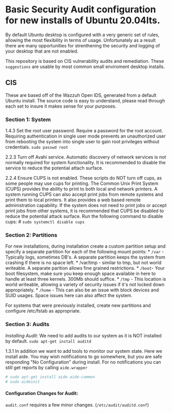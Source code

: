 # Basic Security Audit configuration for new installs of Ubuntu 20.04lts.
By default Ubuntu desktop is configured with a very generic set of rules, allowing the most flexibility in terms of usage.
Unfortunately as a result there are many opportunities for strenthening the security and logging of your desktop that are not enabled.

This repository is based on CIS vulnerability audits and remediation.
These `suggestions` are usable by most common small enviroment desktop installs.

## CIS
These are based off of the Wazzuh Open IDS, generated from a default Ubuntu install.
The source code is easy to understand, please read through each set to insure it makes sense for your purposes.

### Section 1: System
1.4.3 Set the root user password. Require a password for the root account.
Requiring authentication in single user mode prevents an unauthorized user from rebooting the system into single user to gain root privileges without credentials.
`sudo passwd root`

2.2.3 Turn off Avahi service. Automatic discovery of network services is not normally required for system functionality. 
It is recommended to disable the service to reduce the potential attach surface.

2.2.4 Ensure CUPS is not enabled. These scripts do NOT turn off cups, as some people may use cups for printing.
The Common Unix Print System (CUPS) provides the ability to print to both local and network printers. A system running CUPS can also accept print jobs from remote systems and print them to local printers. It also provides a web based remote administration capability.
If the system does not need to print jobs or accept print jobs from other systems, it is recommended that CUPS be disabled to reduce the potential attack surface.
Run the following command to disable cups: # `sudo systemctl disable cups`

### Section 2: Partitions
For new installations, during installation create a custom partition setup and specify a separate partition for each
of the following mount points:
    * `/var` - Typically logs, sometimes DB's. A separate partition keeps the system from crashing if there is no space left.
    *  /var/tmp - similar to tmp, but not world writeable. A separate parition allows fine grained restrictions.
    * `/boot`- Your boot filesystem, make sure you keep enough space available in here to handle at least three kernels. 300Mb should suffice.
    * `/tmp` - This location is world writeable, allowing a variety of security issues if it's not locked down appropriately.
    * `/home` - This can also be an issue with block devices and SUID usages. Space issues here can also affect the system.

For systems that were previously installed, create new partitions and configure /etc/fstab as appropriate.

### Section 3: Audits
*Installing Audit:*
We need to add audits to our system as it is NOT installed by default. 
`sudo apt-get install auditd`

1.3.1 In addition we want to add tools to monitor our system state.  Here we install aide.  You may wish notifications to go somewhere,
but you are safe responding "No Configuration" during install.  For no notifications you can still get reports by calling `aide.wrapper`
```bash
# sudo apt-get install aide aide-common
# sudo aideinit
```

#### Configuration Changes for Audit:
`audit.conf` requires a few minor changes. (`/etc/audit/auditd.conf`)




